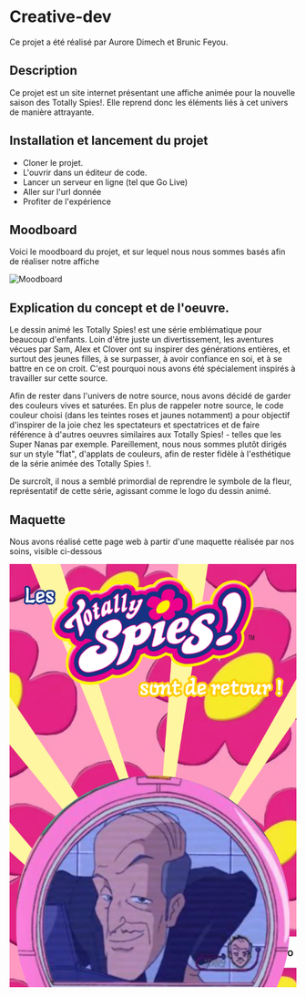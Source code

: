 # Creative-dev

Ce projet a été réalisé par Aurore Dimech et Brunic Feyou.

## Description 

Ce projet est un site internet présentant une affiche animée pour la nouvelle saison des Totally Spies!. Elle reprend donc les éléments liés à cet univers de manière attrayante.

## Installation et lancement du projet
- Cloner le projet.
- L'ouvrir dans un éditeur de code.
- Lancer un serveur en ligne (tel que Go Live)
- Aller sur l'url donnée
- Profiter de l'expérience

## Moodboard

Voici le moodboard du projet, et sur lequel nous nous sommes basés afin de réaliser notre affiche

![Moodboard](moodboard.png)

## Explication du concept et de l'oeuvre.

Le dessin animé les Totally Spies! est une série emblématique pour beaucoup d'enfants. Loin d'être juste un divertissement, les aventures vécues par Sam, Alex et Clover ont su inspirer des générations entières, et surtout des jeunes filles, à se surpasser, à avoir confiance en soi, et à se battre en ce on croit. 
C'est pourquoi nous avons été spécialement inspirés à travailler sur cette source.

Afin de rester dans l'univers de notre source, nous avons décidé de garder des couleurs vives et saturées. En plus de rappeler notre source, le code couleur choisi (dans les teintes roses et jaunes notamment) a pour objectif d'inspirer de la joie chez les spectateurs et spectatrices et de faire référence à d'autres oeuvres similaires aux Totally Spies! - telles que les Super Nanas par exemple.
Pareillement, nous nous sommes plutôt dirigés sur un style "flat", d'applats de couleurs, afin de rester fidèle à l'esthétique de la série animée des Totally Spies !.

De surcroît, il nous a semblé primordial de reprendre le symbole de la fleur, représentatif de cette série, agissant comme le logo du dessin animé. 

## Maquette

Nous avons réalisé cette page web à partir d'une maquette réalisée par nos soins, visible ci-dessous

![Maquette](maquette_affiche.png)